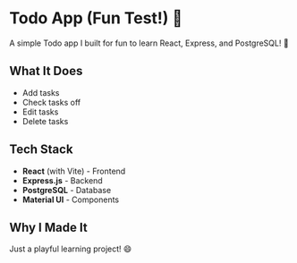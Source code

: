 # Todo App (Fun Test!) 🎉

A simple Todo app I built for fun to learn React, Express, and PostgreSQL! 🚀

## What It Does
- Add tasks
- Check tasks off
- Edit tasks
- Delete tasks

## Tech Stack
- **React** (with Vite) - Frontend
- **Express.js** - Backend
- **PostgreSQL** - Database
- **Material UI** - Components

## Why I Made It

Just a playful learning project! 😄
